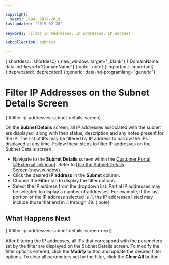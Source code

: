 ```yaml
---

copyright:
  years: 1994, 2017-2019
lastupdated: "2019-02-28"

keywords: Filter IP Addresses, IP addresses, IP address

subcollection: subnets

---
```


{:shortdesc: .shortdesc}
{:new_window: target="_blank"}
{:DomainName: data-hd-keyref="DomainName"}
{:note: .note}
{:important: .important}
{:deprecated: .deprecated}
{:generic: data-hd-programlang="generic"}

# Filter IP Addresses on the Subnet Details Screen
{:#filter-ip-addresses-subnet-details-screen}

On the **Subnet Details** screen, all IP addresses associated with the subnet are displayed, along with their status, description and any notes present for the IP. The list of IPs may be filtered by IP address to narrow the IPs displayed at any time. Follow these steps to filter IP addresses on the Subnet Details screen.

* Navigate to the **Subnet Details** screen within the [Customer Portal ![External link icon](../../icons/launch-glyph.svg "External link icon")](https://{DomainName}/)}. Refer to [Use the Subnet Details Screen](/docs/infrastructure/subnets?topic=subnets-view-subnet-details){:new_window}.
* Click the desired **IP address** in the **Subnet** column.
* Choose the **Filter** tab to display the filter options.
* Select the IP address from the dropdown list.
  Partial IP addresses may be selected to display a number of addresses. For example, if the last portion of the IP address selected is .1, the IP addresses listed may include those that end in .1 through .19.
  {:note}

## What Happens Next
{:#filter-ip-addresses-subnet-details-screen-next}

After filtering the IP addresses, all IPs that correspond with the parameters set by the filter are displayed on the Subnet Details screen. To modify the filter options entered, click the **Modify** button and update the desired filter options. To clear all parameters set by the filter, click the **Clear All** button.
